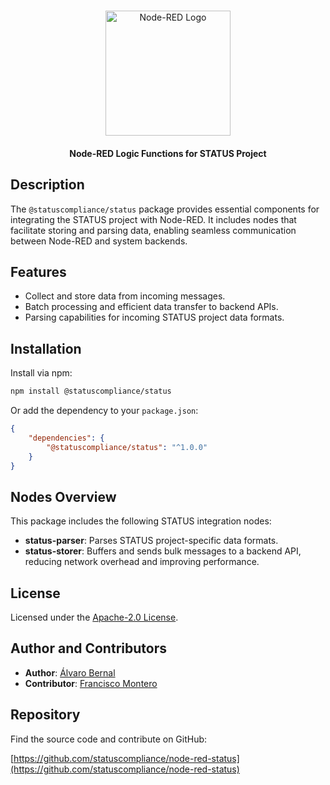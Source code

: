 # <picture>

<div align=center>
  <img src ="https://avatars.githubusercontent.com/u/151918147?s=200&v=4" width="200px" heigth="200px" alt="Node-RED Logo"></img></picture>
</div>
<h4 align="center">Node-RED Logic Functions for STATUS Project</h4>

## Description

The `@statuscompliance/status` package provides essential components for integrating the STATUS project with Node-RED. It includes nodes that facilitate storing and parsing data, enabling seamless communication between Node-RED and system backends.

## Features

-   Collect and store data from incoming messages.
-   Batch processing and efficient data transfer to backend APIs.
-   Parsing capabilities for incoming STATUS project data formats.

## Installation

Install via npm:

```bash
npm install @statuscompliance/status
```

Or add the dependency to your `package.json`:

```json
{
    "dependencies": {
        "@statuscompliance/status": "^1.0.0"
    }
}
```

## Nodes Overview

This package includes the following STATUS integration nodes:

-   **status-parser**: Parses STATUS project-specific data formats.
-   **status-storer**: Buffers and sends bulk messages to a backend API, reducing network overhead and improving performance.

## License

Licensed under the [Apache-2.0 License](LICENSE).

## Author and Contributors

-   **Author**: [Álvaro Bernal](https://github.com/alvarobernal2412)
-   **Contributor**: [Francisco Montero](https://github.com/FJMonteroInformatica)

## Repository

Find the source code and contribute on GitHub:

[https://github.com/statuscompliance/node-red-status](https://github.com/statuscompliance/node-red-status)
